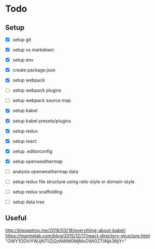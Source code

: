 ﻿# Todo

## Setup 
- [X] setup git
- [X] setup vs markdown
- [X] setup env
- [X] create package.json
- [X] setup webpack
- [ ] setup webpack plugins
- [ ] setup webpack source map
- [X] setup babel
- [X] setup babel presets/plugins
- [X] setup redux
- [X] setup react
- [X] setup .editorconfig
- [X] setup openweathermap

- [ ] analysis openweathermap data
- [ ] setup redux file structure using rails-style or domain-style
- [ ] setup redux scaffolding
- [ ] setup data tree

## Useful

http://kleopetrov.me/2016/03/18/everything-about-babel/
https://marmelab.com/blog/2015/12/17/react-directory-structure.html
"OWY1ODViYWJjNTliZjQzNWM0MjMxOWI0ZTliNjk3NjY="